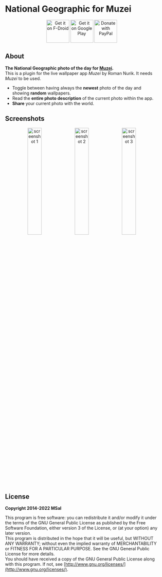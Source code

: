 # National Geographic for Muzei

<div align="center">
   <a href="https://f-droid.org/packages/de.msal.muzei.nationalgeographic/"><img alt="Get it on F-Droid" height="75" src="https://f-droid.org/badge/get-it-on.png"></a>
   <a href="https://play.google.com/store/apps/details?id=de.msal.muzei.nationalgeographic"><img alt="Get it on Google Play" height="75" src="https://play.google.com/intl/en_us/badges/images/generic/en_badge_web_generic.png"></a>
   <a href="https://www.paypal.com/donate?hosted_button_id=2JCY7E99V9DGC"><img alt="Donate with PayPal" height="75" src="https://raw.githubusercontent.com/aha999/DonateButtons/master/Paypal.png"></a>
</div>

## About

**The National Geographic photo of the day for [Muzei](http://get.muzei.co/).**  
This is a plugin for the live wallpaper app _Muzei_ by Roman Nurik. It needs _Muzei_ to be used.

* Toggle between having always the **newest** photo of the day and showing **random** wallpapers.
* Read the **entire photo description** of the current photo within the app.
* **Share** your current photo with the world.


## Screenshots

<div align="center">
   <img src="art/screen_01.png" width="30%" alt="screenshot 1">
   <img src="art/screen_02.png" width="30%" alt="screenshot 2">
   <img src="art/screen_03.png" width="30%" alt="screenshot 3">
</div>

## License

**Copyright 2014-2022 MSal**

This program is free software: you can redistribute it and/or modify it under the terms of the GNU General Public License as published by the Free Software Foundation, either version 3 of the License, or (at your option) any later version.  
This program is distributed in the hope that it will be useful, but WITHOUT ANY WARRANTY;
without even the implied warranty of MERCHANTABILITY or FITNESS FOR A PARTICULAR PURPOSE.
See the GNU General Public License for more details.  
You should have received a copy of the GNU General Public License along with this program. If not, see [http://www.gnu.org/licenses/](http://www.gnu.org/licenses/).
